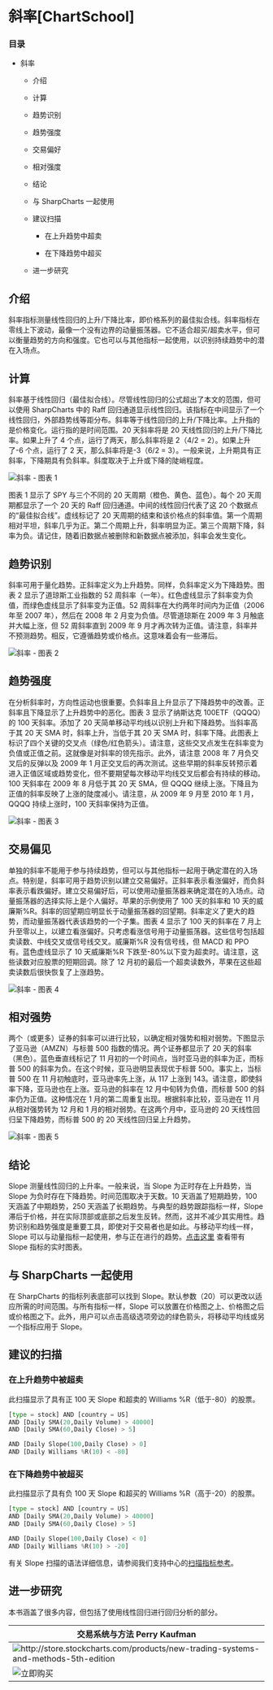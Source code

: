 # 斜率[ChartSchool]

### 目录

+   斜率

    +   介绍

    +   计算

    +   趋势识别

    +   趋势强度

    +   交易偏好

    +   相对强度

    +   结论

    +   与 SharpCharts 一起使用

    +   建议扫描

        +   在上升趋势中超卖

        +   在下降趋势中超买

    +   进一步研究

## 介绍

斜率指标测量线性回归的上升/下降比率，即价格系列的最佳拟合线。斜率指标在零线上下波动，最像一个没有边界的动量振荡器。它不适合超买/超卖水平，但可以衡量趋势的方向和强度。它也可以与其他指标一起使用，以识别持续趋势中的潜在入场点。

## 计算

斜率基于线性回归（最佳拟合线）。尽管线性回归的公式超出了本文的范围，但可以使用 SharpCharts 中的 Raff 回归通道显示线性回归。该指标在中间显示了一个线性回归，外部趋势线等距分布。斜率等于线性回归的上升/下降比率。上升指的是价格变化。运行指的是时间范围。20 天斜率将是 20 天线性回归的上升/下降比率。如果上升了 4 个点，运行了两天，那么斜率将是 2（4/2 = 2）。如果上升了-6 个点，运行了 2 天，那么斜率将是-3（6/2 = 3）。一般来说，上升期具有正斜率，下降期具有负斜率。斜度取决于上升或下降的陡峭程度。

![斜率 - 图表 1](img/2f8284d10644b73f311cf6254dd8294e.jpg "斜率 - 图表 1")

图表 1 显示了 SPY 与三个不同的 20 天周期（橙色、黄色、蓝色）。每个 20 天周期都显示了一个 20 天的 Raff 回归通道。中间的线性回归代表了这 20 个数据点的“最佳拟合线”。虚线标记了 20 天周期的结束和该价格点的斜率值。第一个周期相对平坦，斜率几乎为正。第二个周期上升，斜率明显为正。第三个周期下降，斜率为负。请记住，随着旧数据点被删除和新数据点被添加，斜率会发生变化。

## 趋势识别

斜率可用于量化趋势。正斜率定义为上升趋势。同样，负斜率定义为下降趋势。图表 2 显示了道琼斯工业指数的 52 周斜率（一年）。红色虚线显示了斜率变为负值，而绿色虚线显示了斜率变为正值。52 周斜率在大约两年时间内为正值（2006 年至 2007 年），然后在 2008 年 2 月变为负值。尽管道琼斯在 2009 年 3 月触底并大幅上涨，但 52 周斜率直到 2009 年 9 月才再次转为正值。请注意，斜率并不预测趋势。相反，它遵循趋势或价格点。这意味着会有一些滞后。

![斜率 - 图表 2](img/42590ef635d882eb8480b397b134332d.jpg "斜率 - 图表 2")

## 趋势强度

在分析斜率时，方向性运动也很重要。负斜率且上升显示了下降趋势中的改善。正斜率且下降显示了上升趋势中的恶化。图表 3 显示了纳斯达克 100ETF（QQQQ）的 100 天斜率。添加了 20 天简单移动平均线以识别上升和下降趋势。当斜率高于其 20 天 SMA 时，斜率上升，当低于其 20 天 SMA 时，斜率下降。此图表上标识了四个关键的交叉点（绿色/红色箭头）。请注意，这些交叉点发生在斜率变为负值或正值之前。这就像是对斜率的领先指示。此外，请注意 2008 年 7 月负交叉后的反弹以及 2009 年 1 月正交叉后的再次测试。这些早期的斜率反转预示着进入正值区域或趋势变化，但不要期望每次移动平均线交叉后都会有持续的移动。100 天斜率在 2009 年 8 月低于其 20 天 SMA，但 QQQQ 继续上涨。下降且为正值的斜率反映了上涨的陡度减小。请注意，从 2009 年 9 月至 2010 年 1 月，QQQQ 持续上涨时，100 天斜率保持为正值。

![斜率 - 图表 3](img/ba35e49cab1e54546ed33e30c5e4b4fe.jpg "斜率 - 图表 3")

## 交易偏见

单独的斜率不能用于参与持续趋势，但可以与其他指标一起用于确定潜在的入场点。特别是，斜率可用于趋势识别以建立交易偏好。正斜率表示看涨偏好，而负斜率表示看跌偏好。建立交易偏好后，可以使用动量振荡器来确定潜在的入场点。动量振荡器的选择实际上是个人偏好。苹果的示例使用了 100 天的斜率和 10 天的威廉斯%R。斜率的回望期应明显长于动量振荡器的回望期。斜率定义了更大的趋势，而动量振荡器代表该趋势的一个子集。图表 4 显示了 100 天的斜率在 7 月上升至零以上，以建立看涨偏好。只考虑看涨信号用于动量振荡器。这些信号包括超卖读数、中线交叉或信号线交叉。威廉斯%R 没有信号线，但 MACD 和 PPO 有。蓝色虚线显示了 10 天威廉斯%R 下跌至-80%以下变为超卖时。请注意，这些读数对应股票的短期回调。除了 12 月初的最后一个超卖读数外，苹果在这些超卖读数后很快恢复了上涨趋势。

![斜率 - 图表 4](img/7ce7d449579746949662edd8b830fdf8.jpg "斜率 - 图表 4")

## 相对强势

两个（或更多）证券的斜率可以进行比较，以确定相对强势和相对弱势。下图显示了亚马逊（AMZN）与标普 500 指数的情况。两个证券都显示了 20 天的斜率（黑色）。蓝色垂直线标记了 11 月初的一个时间点，当时亚马逊的斜率为正，而标普 500 的斜率为负。在这个时候，亚马逊明显表现优于标普 500。事实上，当标普 500 在 11 月初触底时，亚马逊率先上涨，从 117 上涨到 143。请注意，即使斜率下降，亚马逊也在上涨。亚马逊的斜率在 12 月中旬转为负值，而标普 500 的斜率仍为正值。这种情况在 1 月的第二周重复出现。根据斜率比较，亚马逊在 11 月从相对强势转为 12 月和 1 月的相对弱势。在这两个月中，亚马逊的 20 天线性回归呈下降趋势，而标普 500 的 20 天线性回归呈上升趋势。

![斜率 - 图表 5](img/9678242da6b03bfe5c92d4b7373a111d.jpg "斜率 - 图表 5")

## 结论

Slope 测量线性回归的上升率。一般来说，当 Slope 为正时存在上升趋势，当 Slope 为负时存在下降趋势。时间范围取决于天数。10 天涵盖了短期趋势，100 天涵盖了中期趋势，250 天涵盖了长期趋势。与典型的趋势跟踪指标一样，Slope 滞后于价格，并在实际顶部或底部之后发生反转。然而，这并不减少其实用性。趋势识别和趋势强度是重要工具，即使对于交易者也是如此。与移动平均线一样，Slope 可以与动量指标一起使用，参与正在进行的趋势。[点击这里](http://stockcharts.com/h-sc/ui?s=DIA&p=D&yr=0&mn=8&dy=0&id=p93531652664&listNum=30&a=191771207 "http://stockcharts.com/h-sc/ui?s=DIA&p=D&yr=0&mn=8&dy=0&id=p93531652664&listNum=30&a=191771207") 查看带有 Slope 指标的实时图表。

## 与 SharpCharts 一起使用

在 SharpCharts 的指标列表底部可以找到 Slope。默认参数（20）可以更改以适应所需的时间范围。与所有指标一样，Slope 可以放置在价格图之上、价格图之后或价格图之下。此外，用户可以点击高级选项旁边的绿色箭头，将移动平均线或另一个指标应用于 Slope。

## 建议的扫描

### 在上升趋势中被超卖

此扫描显示了具有正 100 天 Slope 和超卖的 Williams %R（低于-80）的股票。

```py
[type = stock] AND [country = US] 
AND [Daily SMA(20,Daily Volume) > 40000] 
AND [Daily SMA(60,Daily Close) > 5] 

AND [Daily Slope(100,Daily Close) > 0] 
AND [Daily Williams %R(10) < -80]
```

### 在下降趋势中被超买

此扫描显示了具有负 100 天 Slope 和超买的 Williams %R（高于-20）的股票。

```py
[type = stock] AND [country = US] 
AND [Daily SMA(20,Daily Volume) > 40000] 
AND [Daily SMA(60,Daily Close) > 5] 

AND [Daily Slope(100,Daily Close) < 0] 
AND [Daily Williams %R(10) > -20]
```

有关 Slope 扫描的语法详细信息，请参阅我们支持中心的[扫描指标参考](http://stockcharts.com/docs/doku.php?id=scans:indicators#slope_slope "http://stockcharts.com/docs/doku.php?id=scans:indicators#slope_slope")。

## 进一步研究

本书涵盖了很多内容，但包括了使用线性回归进行回归分析的部分。

| **交易系统与方法** Perry Kaufman |
| --- |
| ![](http://store.stockcharts.com/products/new-trading-systems-and-methods-5th-edition "http://store.stockcharts.com/products/new-trading-systems-and-methods-5th-edition") |
| ![立即购买](http://store.stockcharts.com/products/new-trading-systems-and-methods-5th-edition "http://store.stockcharts.com/products/new-trading-systems-and-methods-5th-edition") |
